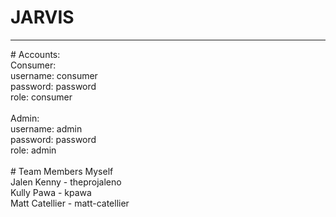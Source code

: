 # JARVIS
<hr>
# Accounts:<br>
Consumer:<br>
username: consumer<br>
password: password<br>
role: consumer<br>
<br>
Admin:<br>
username: admin<br>
password: password<br>
role: admin<br>
<br>
# Team Members
Myself<br>
Jalen Kenny - theprojaleno<br>
Kully Pawa - kpawa<br>
Matt Catellier - matt-catellier
